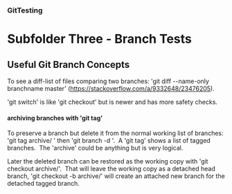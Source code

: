 
### GitTesting

# Subfolder **Three** - Branch Tests

## Useful Git Branch Concepts

To see a diff-list of files comparing two branches: 'git diff --name-only branchname master' (https://stackoverflow.com/a/9332648/23476205).

'git switch' is like 'git checkout' but is newer and has more safety checks.

#### archiving branches with 'git tag'

To preserve a branch but delete it from the normal working list of branches: 
'git tag archive/<branchname> <branchname>' then 'git branch -d <branchname>'.&nbsp; 
A 'git tag' shows a list of tagged branches.&nbsp; The 'archive' could be anything but is very logical.

Later the deleted branch can be restored as the working copy with 'git checkout archive/<branchname>'.&nbsp; 
That will leave the working copy as a detached head branch, 'git checkout -b <branchname> archive/<branchname>' 
will create an attached new branch for the detached tagged branch.&nbsp; 